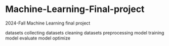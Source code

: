# Machine-Learning-Final-project
2024-Fall Machine Learning final project

datasets collecting
datasets cleaning
datasets preprocessing
model training
model evaluate
model optimize
